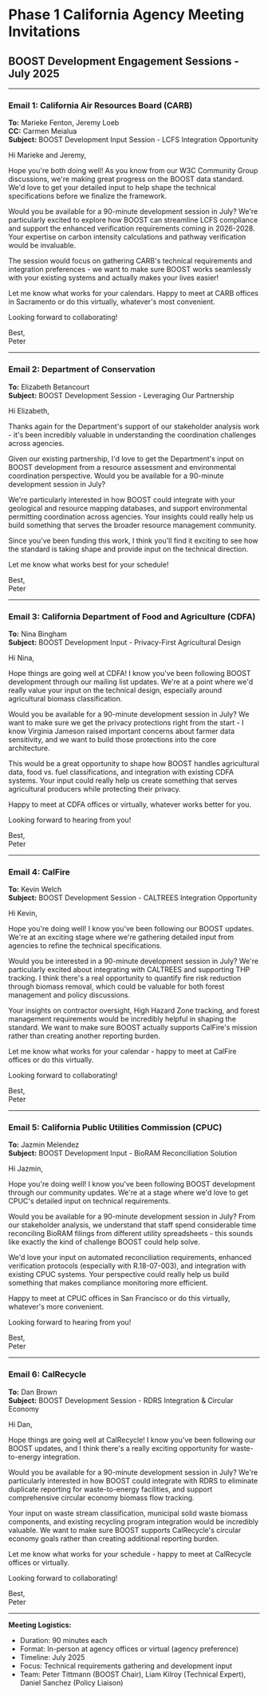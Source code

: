 # Phase 1 California Agency Meeting Invitations
## BOOST Development Engagement Sessions - July 2025

---

### Email 1: California Air Resources Board (CARB)

**To:** Marieke Fenton, Jeremy Loeb  
**CC:** Carmen Meialua  
**Subject:** BOOST Development Input Session - LCFS Integration Opportunity

Hi Marieke and Jeremy,

Hope you're both doing well! As you know from our W3C Community Group discussions, we're making great progress on the BOOST data standard. We'd love to get your detailed input to help shape the technical specifications before we finalize the framework.

Would you be available for a 90-minute development session in July? We're particularly excited to explore how BOOST can streamline LCFS compliance and support the enhanced verification requirements coming in 2026-2028. Your expertise on carbon intensity calculations and pathway verification would be invaluable.

The session would focus on gathering CARB's technical requirements and integration preferences - we want to make sure BOOST works seamlessly with your existing systems and actually makes your lives easier!

Let me know what works for your calendars. Happy to meet at CARB offices in Sacramento or do this virtually, whatever's most convenient.

Looking forward to collaborating!

Best,  
Peter

---

### Email 2: Department of Conservation

**To:** Elizabeth Betancourt  
**Subject:** BOOST Development Session - Leveraging Our Partnership

Hi Elizabeth,

Thanks again for the Department's support of our stakeholder analysis work - it's been incredibly valuable in understanding the coordination challenges across agencies.

Given our existing partnership, I'd love to get the Department's input on BOOST development from a resource assessment and environmental coordination perspective. Would you be available for a 90-minute development session in July?

We're particularly interested in how BOOST could integrate with your geological and resource mapping databases, and support environmental permitting coordination across agencies. Your insights could really help us build something that serves the broader resource management community.

Since you've been funding this work, I think you'll find it exciting to see how the standard is taking shape and provide input on the technical direction.

Let me know what works best for your schedule!

Best,  
Peter

---

### Email 3: California Department of Food and Agriculture (CDFA)

**To:** Nina Bingham  
**Subject:** BOOST Development Input - Privacy-First Agricultural Design

Hi Nina,

Hope things are going well at CDFA! I know you've been following BOOST development through our mailing list updates. We're at a point where we'd really value your input on the technical design, especially around agricultural biomass classification.

Would you be available for a 90-minute development session in July? We want to make sure we get the privacy protections right from the start - I know Virginia Jameson raised important concerns about farmer data sensitivity, and we want to build those protections into the core architecture.

This would be a great opportunity to shape how BOOST handles agricultural data, food vs. fuel classifications, and integration with existing CDFA systems. Your input could really help us create something that serves agricultural producers while protecting their privacy.

Happy to meet at CDFA offices or virtually, whatever works better for you.

Looking forward to hearing from you!

Best,  
Peter

---

### Email 4: CalFire

**To:** Kevin Welch  
**Subject:** BOOST Development Session - CALTREES Integration Opportunity

Hi Kevin,

Hope you're doing well! I know you've been following our BOOST updates. We're at an exciting stage where we're gathering detailed input from agencies to refine the technical specifications.

Would you be interested in a 90-minute development session in July? We're particularly excited about integrating with CALTREES and supporting THP tracking. I think there's a real opportunity to quantify fire risk reduction through biomass removal, which could be valuable for both forest management and policy discussions.

Your insights on contractor oversight, High Hazard Zone tracking, and forest management requirements would be incredibly helpful in shaping the standard. We want to make sure BOOST actually supports CalFire's mission rather than creating another reporting burden.

Let me know what works for your calendar - happy to meet at CalFire offices or do this virtually.

Looking forward to collaborating!

Best,  
Peter

---

### Email 5: California Public Utilities Commission (CPUC)

**To:** Jazmin Melendez  
**Subject:** BOOST Development Input - BioRAM Reconciliation Solution

Hi Jazmin,

Hope you're doing well! I know you've been following BOOST development through our community updates. We're at a stage where we'd love to get CPUC's detailed input on technical requirements.

Would you be available for a 90-minute development session in July? From our stakeholder analysis, we understand that staff spend considerable time reconciling BioRAM filings from different utility spreadsheets - this sounds like exactly the kind of challenge BOOST could help solve.

We'd love your input on automated reconciliation requirements, enhanced verification protocols (especially with R.18-07-003), and integration with existing CPUC systems. Your perspective could really help us build something that makes compliance monitoring more efficient.

Happy to meet at CPUC offices in San Francisco or do this virtually, whatever's more convenient.

Looking forward to hearing from you!

Best,  
Peter

---

### Email 6: CalRecycle

**To:** Dan Brown  
**Subject:** BOOST Development Session - RDRS Integration & Circular Economy

Hi Dan,

Hope things are going well at CalRecycle! I know you've been following our BOOST updates, and I think there's a really exciting opportunity for waste-to-energy integration.

Would you be available for a 90-minute development session in July? We're particularly interested in how BOOST could integrate with RDRS to eliminate duplicate reporting for waste-to-energy facilities, and support comprehensive circular economy biomass flow tracking.

Your input on waste stream classification, municipal solid waste biomass components, and existing recycling program integration would be incredibly valuable. We want to make sure BOOST supports CalRecycle's circular economy goals rather than creating additional reporting burden.

Let me know what works for your schedule - happy to meet at CalRecycle offices or virtually.

Looking forward to collaborating!

Best,  
Peter

---

**Meeting Logistics:**
- Duration: 90 minutes each
- Format: In-person at agency offices or virtual (agency preference)
- Timeline: July 2025
- Focus: Technical requirements gathering and development input
- Team: Peter Tittmann (BOOST Chair), Liam Kilroy (Technical Expert), Daniel Sanchez (Policy Liaison)
